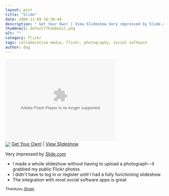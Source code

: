 ```yaml
---
layout: post
title: "Slide"
date: 2006-11-09 16:38:44
description: " Get Your Own! | View Slideshow Very impressed by Slide.com I made a whole slideshow without having to upload a photograph&#8212;it grabbed my public Flickr photos I didn&#8217;t have to log in or register until I had a fully&#8230;"
thumbnail: defaultThumbnail.png
alt: ""
category: flickr
tags: collaborative media, flickr, photography, social software
author: dug
---
```


<div><embed src="http://widget-c2.slide.com/widgets/slideticker.swf" type="application/x-shockwave-flash" quality="high" scale="noscale" salign="l" wmode="transparent" flashvars="site=widget-c2.slide.com&amp;channel=216172782114198978&amp;cy=ms&amp;il=1" width="350" height="262" name="flashticker" align="middle"/><div style="width:350px;text-align:left;"><a style="vertical-align:middle" href="http://www.slide.com/msnew/ticker?cid=216172782114198978&amp;cy=ms&amp;tt=14&amp;at=0" target="_blank"><img src="http://widget-c2.slide.com/h2/216172782114198978/ms_t014_v000_a000_f00/images/slide3.gif" border="0"/></a> <a href="http://www.slide.com/msnew/ticker?cid=216172782114198978&amp;cy=ms&amp;tt=14&amp;at=0" target="_blank">Get Your Own!</a> | <a href="http://www.slide.com/msview/ticker?cid=216172782114198978&amp;cy=ms&amp;tt=14&amp;at=0" target="_blank">View Slideshow</a></div></div>

<p>Very impressed by <a href="http://slide.com">Slide.com</a></p>

<ul>
<li>I made a whole slideshow without having to upload a photograph--it grabbed my public Flickr photos</li>
<li>I didn't have to log in or register until I had a fully functioning slideshow</li>
<li>The integration with most social software apps is great</li>
</ul>

<p><small><cite>Thankyou <a href="http://www.stoweboyd.com/message/2006/10/we_make_our_too.html">Stowe</a></cite></small></p>
